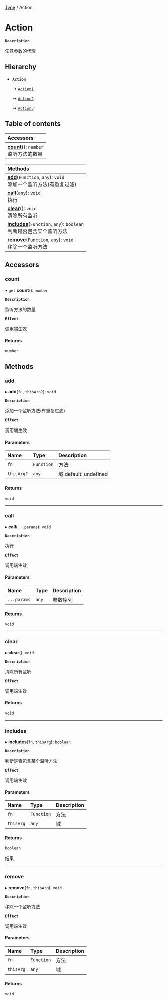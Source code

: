 [Type](../modules/Type.Type.md) / Action

# Action <Badge type="tip" text="Class" />

**`Description`**

任意参数的代理

## Hierarchy

- **`Action`**

  ↳ [`Action1`](Type.Type.Action1.md)

  ↳ [`Action2`](Type.Type.Action2.md)

  ↳ [`Action3`](Type.Type.Action3.md)

## Table of contents

| Accessors                                                              |
| :--------------------------------------------------------------------- |
| **[count](Type.Type.Action.md#count)**(): `number` <br> 监听方法的数量 |

| Methods                                                                                                  |
| :------------------------------------------------------------------------------------------------------- |
| **[add](Type.Type.Action.md#add)**(`Function`, `any`): `void` <br> 添加一个监听方法(有重复过滤)          |
| **[call](Type.Type.Action.md#call)**(`any`): `void` <br> 执行                                            |
| **[clear](Type.Type.Action.md#clear)**(): `void` <br> 清除所有监听                                       |
| **[includes](Type.Type.Action.md#includes)**(`Function`, `any`): `boolean` <br> 判断是否包含某个监听方法 |
| **[remove](Type.Type.Action.md#remove)**(`Function`, `any`): `void` <br> 移除一个监听方法                |

## Accessors

### count

• `get` **count**(): `number`

**`Description`**

监听方法的数量

**`Effect`**

调用端生效

#### Returns

`number`

## Methods

### add

▸ **add**(`fn`, `thisArg?`): `void`

**`Description`**

添加一个监听方法(有重复过滤)

**`Effect`**

调用端生效

#### Parameters

| Name       | Type       | Description           |
| :--------- | :--------- | :-------------------- |
| `fn`       | `Function` | 方法                  |
| `thisArg?` | `any`      | 域 default: undefined |

#### Returns

`void`

---

### call

▸ **call**(`...params`): `void`

**`Description`**

执行

**`Effect`**

调用端生效

#### Parameters

| Name        | Type  | Description |
| :---------- | :---- | :---------- |
| `...params` | `any` | 参数序列    |

#### Returns

`void`

---

### clear

▸ **clear**(): `void`

**`Description`**

清除所有监听

**`Effect`**

调用端生效

#### Returns

`void`

---

### includes

▸ **includes**(`fn`, `thisArg`): `boolean`

**`Description`**

判断是否包含某个监听方法

**`Effect`**

调用端生效

#### Parameters

| Name      | Type       | Description |
| :-------- | :--------- | :---------- |
| `fn`      | `Function` | 方法        |
| `thisArg` | `any`      | 域          |

#### Returns

`boolean`

结果

---

### remove

▸ **remove**(`fn`, `thisArg`): `void`

**`Description`**

移除一个监听方法

**`Effect`**

调用端生效

#### Parameters

| Name      | Type       | Description |
| :-------- | :--------- | :---------- |
| `fn`      | `Function` | 方法        |
| `thisArg` | `any`      | 域          |

#### Returns

`void`
